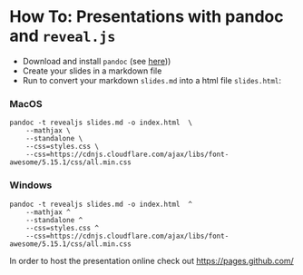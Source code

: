 # How To: Presentations with pandoc and `reveal.js`

- Download and install `pandoc` (see [here](https://pandoc.org/)))
- Create your slides in a markdown file
- Run to convert your markdown `slides.md` into a html file `slides.html`:

### MacOS

```shell
pandoc -t revealjs slides.md -o index.html  \
	--mathjax \
	--standalone \
	--css=styles.css \
	--css=https://cdnjs.cloudflare.com/ajax/libs/font-awesome/5.15.1/css/all.min.css
```

### Windows

```shell
pandoc -t revealjs slides.md -o index.html  ^
	--mathjax ^
	--standalone ^
	--css=styles.css ^
	--css=https://cdnjs.cloudflare.com/ajax/libs/font-awesome/5.15.1/css/all.min.css
```

In order to host the presentation online check out https://pages.github.com/